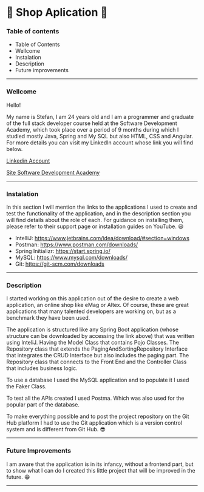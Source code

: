 # :money_with_wings: Shop Aplication  :money_with_wings:

### Table of contents
+ Table of Contents
+ Wellcome
+ Instalation
+ Description
+ Future improvements
___

### Wellcome
Hello!

My name is Stefan, I am 24 years old and I am a programmer and graduate of the full stack developer course held at the Software Development Academy, which took place over a period of 9 months during which I studied mostly Java, Spring and My SQL but also HTML, CSS and Angular. For more details you can visit my LinkedIn account whose link you will find below.

[Linkedin Account](https://www.linkedin.com/in/vaduva-stefan-valentin-5aa501118/)

[Site Software Development Academy](https://sdacademy.ro/)
___

### Instalation
In this section I will mention the links to the applications I used to create and test the functionality of the application, and in the description section you will find details about the role of each. For guidance on installing them, please refer to their support page or installation guides on YouTube. :smiley:
+ IntelliJ: <https://www.jetbrains.com/idea/download/#section=windows>
+ Postman: <https://www.postman.com/downloads/>
+ Spring Initializr: <https://start.spring.io/>
+ MySQL: <https://www.mysql.com/downloads/>
+ Git: <https://git-scm.com/downloads>
___

### Description
I started working on this application out of the desire to create a web application, an online shop like eMag or Altex. Of course, these are great applications that many talented developers are working on, but as a benchmark they have been used.

The application is structured like any Spring Boot application (whose structure can be downloaded by accessing the link above) that was written using InteliJ. Having the Model Class that contains Pojo Classes. The Repository class that extends the PagingAndSortingRepository Interface that integrates the CRUD Interface but also includes the paging part. The Repository class that connects to the Front End and the Controller Class that includes business logic.

To use a database I used the MySQL application and to populate it I used the Faker Class.

To test all the APIs created I used Postma. Which was also used for the popular part of the database.

To make everything possible and to post the project repository on the Git Hub platform I had to use the Git application which is a version control system and is different from Git Hub.
:sunglasses:
___

### Future Improvements
I am aware that the application is in its infancy, without a frontend part, but to show what I can do I created this little project that will be improved in the future.
:grin:
___
